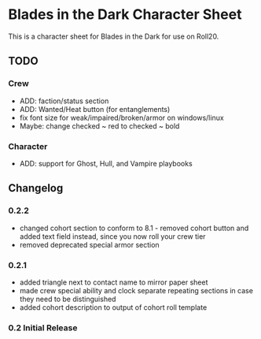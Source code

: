 # Blades in the Dark Character Sheet

This is a character sheet for Blades in the Dark for use on Roll20.

## TODO

### Crew
* ADD: faction/status section
* ADD: Wanted/Heat button (for entanglements)
* fix font size for weak/impaired/broken/armor on windows/linux
* Maybe: change checked ~ red to checked ~ bold

### Character
* ADD: support for Ghost, Hull, and Vampire playbooks

## Changelog

### 0.2.2
* changed cohort section to conform to 8.1 - removed cohort button and added text field instead, since you now roll your crew tier
* removed deprecated special armor section

### 0.2.1
* added triangle next to contact name to mirror paper sheet
* made crew special ability and clock separate repeating sections in case they need to be distinguished
* added cohort description to output of cohort roll template

### 0.2 Initial Release